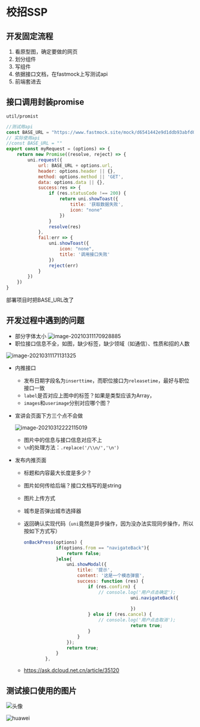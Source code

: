 # 校招SSP

## 开发固定流程

1. 看原型图，确定要做的网页
2. 划分组件
3. 写组件
4. 依据接口文档，在fastmock上写测试api
5. 前端套进去

## 接口调用封装promise

`util/promist`

```js
//测试用api
const BASE_URL = "https://www.fastmock.site/mock/d6541442e9d1ddb93abfd08c76d6a76b/api"
// 实际使用api
//const BASE_URL = ""
export const myRequest = (options) => {
	return new Promise((resolve, reject) => {
		uni.request({
			url: BASE_URL + options.url,
			header: options.header || {},
			method: options.method || 'GET',
			data: options.data || {},
			success:res => {
				if (res.statusCode !== 200) {
					return uni.showToast({
						title: '获取数据失败',
						icon: "none"
					})
				}
				resolve(res)
			},
			fail:err => {
				uni.showToast({
					icon: "none",
					title: '调用接口失败'
				})
				reject(err)
			}
		})
	})
}
```

部署项目时把BASE_URL改了

## 开发过程中遇到的问题

+ 部分字体太小
![image-20210311170928885](https://gitee.com/xinwuyun/myimage/raw/master/img/image-20210311170928885.png)
+ 职位接口信息不全，如图，缺少标签，缺少领域（如通信）、性质和招的人数

![image-20210311171131325](https://gitee.com/xinwuyun/myimage/raw/master/img/image-20210311171131325.png)

+ 内推接口
  + 发布日期字段名为`inserttime`，而职位接口为`releasetime`，最好与职位接口一致
  + `label`是否对应上图中的标签？如果是类型应该为Array，
  + `images`和`userimage`分别对应哪个图？
  
+ 宣讲会页面下方三个点不会做

  ![image-20210312222115019](https://gitee.com/xinwuyun/myimage/raw/master/img/image-20210312222115019.png)

  + 图片中的信息与接口信息对应不上
  + `\n`的处理方法：`.replace('/\\n/','\n')`
  
+ 发布内推页面

  + 标题和内容最大长度是多少？

  + 图片如何传给后端？接口文档写的是string

  + 图片上传方式

  + 城市是否弹出城市选择器

  + 返回确认实现代码（`uni`竟然是异步操作，因为没办法实现同步操作，所以按如下方式写）

    ```js
    onBackPress(options) {
    			if(options.from == "navigateBack"){
    				return false;
    			}else{
    				uni.showModal({
    				    title: '提示',
    				    content: '这是一个模态弹窗',
    				    success: function (res) {
    				        if (res.confirm) {
    				            // console.log('用户点击确定');
    										uni.navigateBack({
    											
    										})
    				        } else if (res.cancel) {
    				            // console.log('用户点击取消');
    										return true;
    				        }
    				    }
    				});
    				return true;
    			}
    		},
    ```

    

  + https://ask.dcloud.net.cn/article/35120

## 测试接口使用的图片

![头像](https://gitee.com/xinwuyun/myimage/raw/master/img/头像.png)

![huawei](https://gitee.com/xinwuyun/myimage/raw/master/img/huawei.png)

